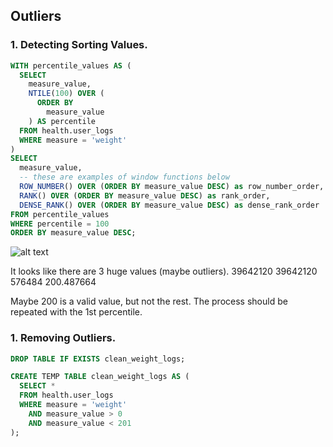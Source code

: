 ## Outliers

### 1. Detecting Sorting Values.

```sql
WITH percentile_values AS (
  SELECT
    measure_value,
    NTILE(100) OVER (
      ORDER BY
        measure_value
    ) AS percentile
  FROM health.user_logs
  WHERE measure = 'weight'
)
SELECT
  measure_value,
  -- these are examples of window functions below
  ROW_NUMBER() OVER (ORDER BY measure_value DESC) as row_number_order,
  RANK() OVER (ORDER BY measure_value DESC) as rank_order,
  DENSE_RANK() OVER (ORDER BY measure_value DESC) as dense_rank_order
FROM percentile_values
WHERE percentile = 100
ORDER BY measure_value DESC;
```

![alt text](https://github.com/ismaelcazalilla/serious-sql-snippets/blob/eb268c65e8352a9aa06a9974fbe26122777ae699/assets/images/window_functions_sorting.png)


It looks like there are 3 huge values (maybe outliers).
39642120
39642120
576484
200.487664

Maybe 200 is a valid value, but not the rest. The process should be repeated with the 1st percentile.


### 1. Removing Outliers.

```sql
DROP TABLE IF EXISTS clean_weight_logs;

CREATE TEMP TABLE clean_weight_logs AS (
  SELECT *
  FROM health.user_logs
  WHERE measure = 'weight'
    AND measure_value > 0
    AND measure_value < 201
);
```